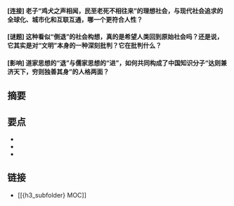 #### [连接] 老子“鸡犬之声相闻，民至老死不相往来”的理想社会，与现代社会追求的全球化、城市化和互联互通，哪一个更符合人性？


#### [谜题] 这种看似“倒退”的社会构想，真的是希望人类回到原始社会吗？还是说，它其实是对“文明”本身的一种深刻批判？它在批判什么？


#### [影响] 道家思想的“退”与儒家思想的“进”，如何共同构成了中国知识分子“达则兼济天下，穷则独善其身”的人格两面？


## 摘要


## 要点

- 
- 
- 

## 链接

- [[{h3_subfolder} MOC]]
